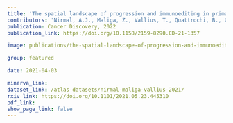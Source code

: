```yaml
---
title: 'The spatial landscape of progression and immunoediting in primary melanoma at single cell resolution.'
contributors: 'Nirmal, A.J., Maliga, Z., Vallius, T., Quattrochi, B., Chen, A.C., Jacobson, C.A., Pelletier, R.J., ... Lian, C.G., Murphy, G.F., Santagata, S., Sorger, P.K.'
publication: Cancer Discovery, 2022
publication_link: https://doi.org/10.1158/2159-8290.CD-21-1357

image: publications/the-spatial-landscape-of-progression-and-immunoediting-in-primary-melanoma-at-single-cell-resolution.png

group: featured

date: 2021-04-03

minerva_link:
dataset_link: /atlas-datasets/nirmal-maliga-vallius-2021/
rxiv_link: https://doi.org/10.1101/2021.05.23.445310
pdf_link:
show_page_link: false
---
```

